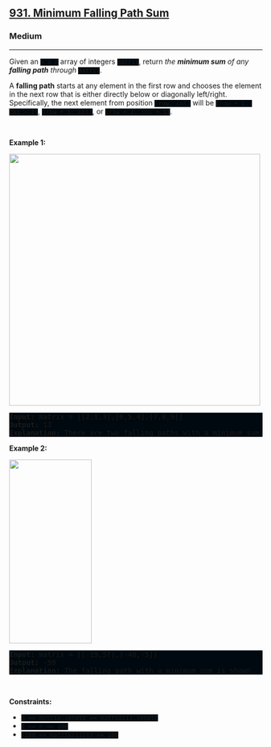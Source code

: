 <h2><a href="https://leetcode.com/problems/minimum-falling-path-sum/">931. Minimum Falling Path Sum</a></h2><h3>Medium</h3><hr><div><p>Given an <code style="background: rgb(0, 9, 15) !important;">n x n</code> array of integers <code style="background: rgb(0, 9, 15) !important;">matrix</code>, return <em>the <strong>minimum sum</strong> of any <strong>falling path</strong> through</em> <code style="background: rgb(0, 9, 15) !important;">matrix</code>.</p>

<p>A <strong>falling path</strong> starts at any element in the first row and chooses the element in the next row that is either directly below or diagonally left/right. Specifically, the next element from position <code style="background: rgb(0, 9, 15) !important;">(row, col)</code> will be <code style="background: rgb(0, 9, 15) !important;">(row + 1, col - 1)</code>, <code style="background: rgb(0, 9, 15) !important;">(row + 1, col)</code>, or <code style="background: rgb(0, 9, 15) !important;">(row + 1, col + 1)</code>.</p>

<p>&nbsp;</p>
<p><strong class="example">Example 1:</strong></p>
<img alt="" src="https://assets.leetcode.com/uploads/2021/11/03/failing1-grid.jpg" style="width: 499px; height: 500px;">
<pre style="background: rgb(0, 9, 15) !important;"><strong>Input:</strong> matrix = [[2,1,3],[6,5,4],[7,8,9]]
<strong>Output:</strong> 13
<strong>Explanation:</strong> There are two falling paths with a minimum sum as shown.
</pre>

<p><strong class="example">Example 2:</strong></p>
<img alt="" src="https://assets.leetcode.com/uploads/2021/11/03/failing2-grid.jpg" style="width: 164px; height: 365px;">
<pre style="background: rgb(0, 9, 15) !important;"><strong>Input:</strong> matrix = [[-19,57],[-40,-5]]
<strong>Output:</strong> -59
<strong>Explanation:</strong> The falling path with a minimum sum is shown.
</pre>

<p>&nbsp;</p>
<p><strong>Constraints:</strong></p>

<ul>
	<li><code style="background: rgb(0, 9, 15) !important;">n == matrix.length == matrix[i].length</code></li>
	<li><code style="background: rgb(0, 9, 15) !important;">1 &lt;= n &lt;= 100</code></li>
	<li><code style="background: rgb(0, 9, 15) !important;">-100 &lt;= matrix[i][j] &lt;= 100</code></li>
</ul>
</div>